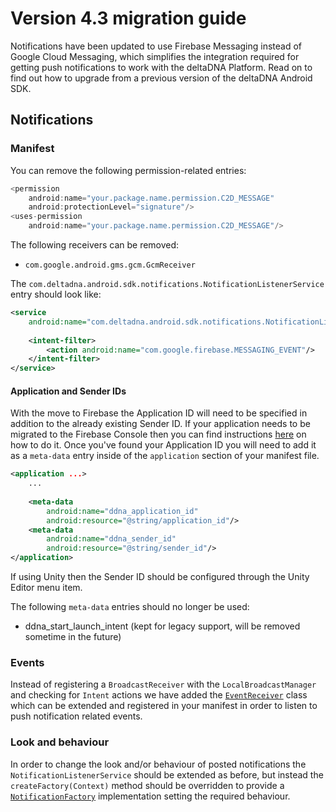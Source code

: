 # Version 4.3 migration guide
Notifications have been updated to use Firebase Messaging instead of Google Cloud Messaging, which simplifies the integration required for getting push notifications to work with the deltaDNA Platform. Read on to find out how to upgrade from a previous version of the deltaDNA Android SDK.

## Notifications
### Manifest
You can remove the following permission-related entries:
```groovy
<permission
    android:name="your.package.name.permission.C2D_MESSAGE"
    android:protectionLevel="signature"/>
<uses-permission
    android:name="your.package.name.permission.C2D_MESSAGE"/>
```

The following receivers can be removed:
* `com.google.android.gms.gcm.GcmReceiver`

The `com.deltadna.android.sdk.notifications.NotificationListenerService` entry should look like:
```xml
<service
    android:name="com.deltadna.android.sdk.notifications.NotificationListenerService">
    
    <intent-filter>
        <action android:name="com.google.firebase.MESSAGING_EVENT"/>
    </intent-filter>
</service>
```

#### Application and Sender IDs
With the move to Firebase the Application ID will need to be specified in addition to the already existing Sender ID. If your application needs to be migrated to the Firebase Console then you can find instructions [here](https://firebase.google.com/support/guides/google-android#migrate_your_console_project) on how to do it. Once you've found your Application ID you will need to add it as a `meta-data` entry inside of the `application` section of your manifest file.
```xml
<application ...>
    ...
    
    <meta-data
        android:name="ddna_application_id"
        android:resource="@string/application_id"/>
    <meta-data
        android:name="ddna_sender_id"
        android:resource="@string/sender_id"/>
</application>
```

If using Unity then the Sender ID should be configured through the Unity Editor menu item.

The following `meta-data` entries should no longer be used:
* ddna_start_launch_intent (kept for legacy support, will be removed sometime in the future)

### Events
Instead of registering a `BroadcastReceiver` with the `LocalBroadcastManager` and checking for `Intent` actions we have added the [`EventReceiver`](../../library-notifications/src/main/java/com/deltadna/android/sdk/notifications/EventReceiver.java) class which can be extended and registered in your manifest in order to listen to push notification related events.

### Look and behaviour
In order to change the look and/or behaviour of posted notifications the `NotificationListenerService` should be extended as before, but instead the `createFactory(Context)` method should be overridden to provide a [`NotificationFactory`](../../library-notifications/src/main/java/com/deltadna/android/sdk/notifications/NotificationFactory.java) implementation setting the required behaviour.

